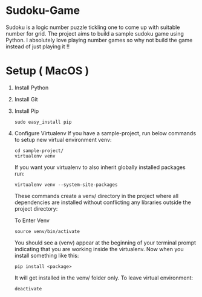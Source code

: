# Sudoku-Game
Sudoku is a logic number puzzle tickling one to come up with suitable number for grid. The project aims to build a sample sudoku game using Python. I absolutely love playing number games so why not build the game instead of just playing it !!


# Setup ( MacOS )
1) Install Python
2) Install Git
3) Install Pip
    ```
    sudo easy_install pip
    ```
4) Configure Virtualenv
    If you have a sample-project, run below commands to setup new virtual environment venv:
    ```
    cd sample-project/
    virtualenv venv
    ```
    If you want your virtualenv to also inherit globally installed packages run:
    ```
    virtualenv venv --system-site-packages
    ```
    These commands create a venv/ directory in the project where all dependencies are installed without conflicting any libraries outside the project directory:
    
    To Enter Venv
    ```
    source venv/bin/activate
    ```
    You should see a (venv) appear at the beginning of your terminal prompt indicating that you are working inside the virtualenv. Now when you install something like this:

    ```
    pip install <package>
    ```
    It will get installed in the venv/ folder only.
    To leave virtual environment:
    ```
    deactivate
    ```
